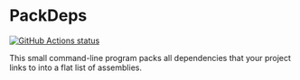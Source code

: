 PackDeps
========

[![GitHub Actions status][]][GitHub Actions]

[GitHub Actions]: https://github.com/planetarium/PackDeps/actions/workflows/build.yaml
[GitHub Actions status]: https://github.com/planetarium/PackDeps/actions/workflows/build.yaml/badge.svg

This small command-line program packs all dependencies that your project links
to into a flat list of assemblies.
